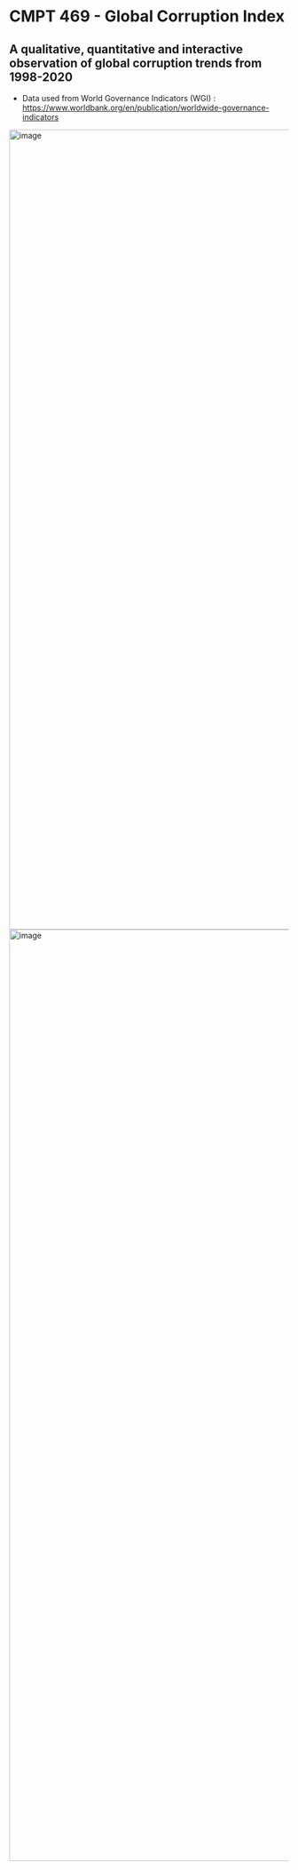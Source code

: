 # CMPT 469 - Global Corruption Index
## A qualitative, quantitative and interactive observation of global corruption trends from 1998-2020
- Data used from World Governance Indicators (WGI) : https://www.worldbank.org/en/publication/worldwide-governance-indicators

<img width="1440" alt="image" src="https://github.com/PeterSalnikov/cmpt469-govt-corruption-vis/assets/76726209/ee868b05-b71e-4ac5-9419-aac94491313f">

<img width="1677" alt="image" src="https://github.com/PeterSalnikov/cmpt469-govt-corruption-vis/assets/76726209/be1052ae-4a9c-42f4-87fa-2054e05c03f8">

